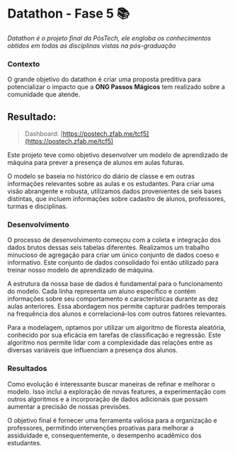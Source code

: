 # Datathon - Fase 5 📚

_Datathon é o projeto final da PósTech, ele engloba os conhecimentos obtidos em todas as disciplinas vistas na pós-graduação_
    

### Contexto

O grande objetivo do datathon é criar uma proposta preditiva para potencializar o impacto que a **ONG Passos Mágicos** tem realizado sobre a comunidade que atende. 
    
## Resultado:

>Dashboard: [https://postech.zfab.me/tcf5](https://postech.zfab.me/tcf5)

Este projeto teve como objetivo desenvolver um modelo de aprendizado de máquina para prever a presença de alunos em aulas futuras.

O modelo se baseia no histórico do diário de classe e em outras informações relevantes sobre as aulas e os estudantes. Para criar uma visão abrangente e robusta, utilizamos dados provenientes de seis bases distintas, que incluem informações sobre cadastro de alunos, professores, turmas e disciplinas.

### Desenvolvimento

O processo de desenvolvimento começou com a coleta e integração dos dados brutos dessas seis tabelas diferentes. Realizamos um trabalho minucioso de agregação para criar um único conjunto de dados coeso e informativo. Este conjunto de dados consolidado foi então utilizado para treinar nosso modelo de aprendizado de máquina.

A estrutura da nossa base de dados é fundamental para o funcionamento do modelo. Cada linha representa um aluno específico e contém informações sobre seu comportamento e características durante as dez aulas anteriores. Essa abordagem nos permite capturar padrões temporais na frequência dos alunos e correlacioná-los com outros fatores relevantes.

Para a modelagem, optamos por utilizar um algoritmo de floresta aleatória, conhecido por sua eficácia em tarefas de classificação e regressão. Este algoritmo nos permite lidar com a complexidade das relações entre as diversas variáveis que influenciam a presença dos alunos.

### Resultados

Como evolução é interessante buscar maneiras de refinar e melhorar o modelo. Isso inclui a exploração de novas features, a experimentação com outros algoritmos e a incorporação de dados adicionais que possam aumentar a precisão de nossas previsões.

O objetivo final é fornecer uma ferramenta valiosa para a organização e professores, permitindo intervenções proativas para melhorar a assiduidade e, consequentemente, o desempenho acadêmico dos estudantes.
    
